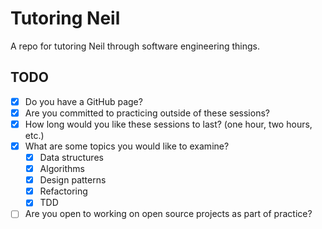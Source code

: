# Tutoring Neil

A repo for tutoring Neil through software engineering things.

## TODO

- [x] Do you have a GitHub page?
- [x] Are you committed to practicing outside of these sessions?
- [x] How long would you like these sessions to last? (one hour, two hours, etc.)
- [x] What are some topics you would like to examine?
    - [x] Data structures
    - [x] Algorithms
    - [x] Design patterns
    - [x] Refactoring
    - [x] TDD
- [ ] Are you open to working on open source projects as part of practice?